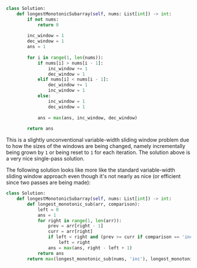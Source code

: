 ```python
class Solution:
    def longestMonotonicSubarray(self, nums: List[int]) -> int:
        if not nums:
            return 0
        
        inc_window = 1
        dec_window = 1
        ans = 1
        
        for i in range(1, len(nums)):
            if nums[i] > nums[i - 1]:
                inc_window += 1
                dec_window = 1
            elif nums[i] < nums[i - 1]:
                dec_window += 1
                inc_window = 1
            else:
                inc_window = 1
                dec_window = 1
            
            ans = max(ans, inc_window, dec_window)
        
        return ans
```

This is a slightly unconventional variable-width sliding window problem due to how the sizes of the windows are being changed, namely incrementally being grown by `1` or being reset to `1` for each iteration. The solution above is a very nice single-pass solution.

The following solution looks like more like the standard variable-width sliding window approach even though it's not nearly as nice (or efficient since two passes are being made):

```python
class Solution:
    def longestMonotonicSubarray(self, nums: List[int]) -> int:
        def longest_monotonic_sub(arr, comparison):
            left = 0
            ans = 1
            for right in range(1, len(arr)):
                prev = arr[right - 1]
                curr = arr[right]
                if left < right and (prev >= curr if comparison == 'inc' else prev <= curr):
                    left = right
                ans = max(ans, right - left + 1)    
            return ans
        return max(longest_monotonic_sub(nums, 'inc'), longest_monotonic_sub(nums, 'dec'))
```